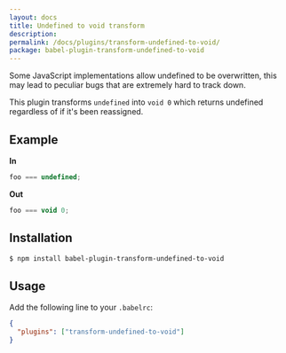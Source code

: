 ```yaml
---
layout: docs
title: Undefined to void transform
description:
permalink: /docs/plugins/transform-undefined-to-void/
package: babel-plugin-transform-undefined-to-void
---
```


Some JavaScript implementations allow undefined to be overwritten, this may lead to peculiar bugs that are extremely hard to track down.

This plugin transforms `undefined` into `void 0` which returns undefined regardless of if it's been reassigned.

## Example

**In**

```javascript
foo === undefined;
```

**Out**

```javascript
foo === void 0;
```

## Installation

```sh
$ npm install babel-plugin-transform-undefined-to-void
```

## Usage

Add the following line to your `.babelrc`:

```json
{
  "plugins": ["transform-undefined-to-void"]
}
```
